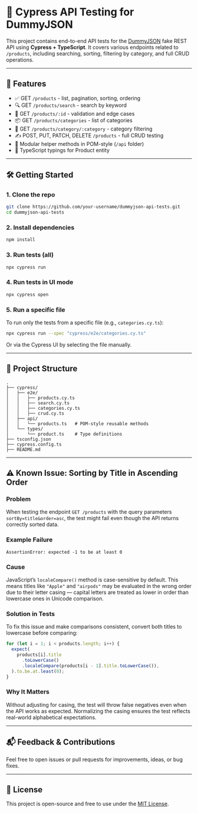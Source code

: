# 🧪 Cypress API Testing for DummyJSON

This project contains end-to-end API tests for the [DummyJSON](https://dummyjson.com) fake REST API using **Cypress + TypeScript**. It covers various endpoints related to `/products`, including searching, sorting, filtering by category, and full CRUD operations.

---

## 🚀 Features

- ✅ GET `/products` - list, pagination, sorting, ordering
- 🔍 GET `/products/search` - search by keyword
- 🔢 GET `/products/:id` - validation and edge cases
- 📦 GET `/products/categories` - list of categories
- 📂 GET `/products/category/:category` - category filtering
- ✍️ POST, PUT, PATCH, DELETE `/products` - full CRUD testing
- 🧰 Modular helper methods in POM-style (`/api` folder)
- 🔎 TypeScript typings for Product entity

---

## 🛠️ Getting Started

### 1. Clone the repo

```bash
git clone https://github.com/your-username/dummyjson-api-tests.git
cd dummyjson-api-tests
```

### 2. Install dependencies

```bash
npm install
```

### 3. Run tests (all)

```bash
npx cypress run
```

### 4. Run tests in UI mode

```bash
npx cypress open
```

### 5. Run a specific file

To run only the tests from a specific file (e.g., `categories.cy.ts`):

```bash
npx cypress run --spec "cypress/e2e/categories.cy.ts"
```

Or via the Cypress UI by selecting the file manually.

---

## 🧱 Project Structure

```
.
├── cypress/
│   ├── e2e/
│   │   ├── products.cy.ts
│   │   ├── search.cy.ts
│   │   ├── categories.cy.ts
│   │   ├── crud.cy.ts
│   ├── api/
│   │   └── products.ts   # POM-style reusable methods
│   └── types/
│       └── product.ts    # Type definitions
├── tsconfig.json
├── cypress.config.ts
├── README.md
```

---

## ⚠️ Known Issue: Sorting by Title in Ascending Order

### Problem

When testing the endpoint `GET /products` with the query parameters `sortBy=title&order=asc`, the test might fail even though the API returns correctly sorted data.

### Example Failure

```
AssertionError: expected -1 to be at least 0
```

### Cause

JavaScript’s `localeCompare()` method is case-sensitive by default. This means titles like `"Apple"` and `"airpods"` may be evaluated in the wrong order due to their letter casing — capital letters are treated as lower in order than lowercase ones in Unicode comparison.

### Solution in Tests

To fix this issue and make comparisons consistent, convert both titles to lowercase before comparing:

```ts
for (let i = 1; i < products.length; i++) {
  expect(
    products[i].title
      .toLowerCase()
      .localeCompare(products[i - 1].title.toLowerCase()),
  ).to.be.at.least(0);
}
```

### Why It Matters

Without adjusting for casing, the test will throw false negatives even when the API works as expected. Normalizing the casing ensures the test reflects real-world alphabetical expectations.

---

## 📬 Feedback & Contributions

Feel free to open issues or pull requests for improvements, ideas, or bug fixes.

---

## 📄 License

This project is open-source and free to use under the [MIT License](LICENSE).
